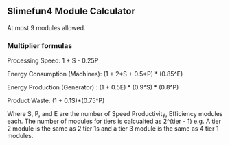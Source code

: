 ## Slimefun4 Module Calculator

At most 9 modules allowed.

### Multiplier formulas

Processing Speed: 1 + S - 0.25P

Energy Consumption (Machines):  (1 + 2\*S + 0.5\*P) \* (0.85^E)

Energy Production (Generator) : (1 + 0.5E) \* (0.9^S) \* (0.8^P)

Product Waste: (1 + 0.1S)\*(0.75^P)

Where S, P, and E are the number of Speed Productivity, Efficiency modules each. The number of modules for tiers is calcualted as 2^(tier - 1) e.g. A tier 2 module is the same as 2 tier 1s and a tier 3 module is the same as 4 tier 1 modules.
